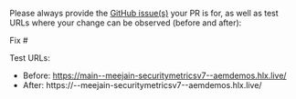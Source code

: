 Please always provide the [GitHub issue(s)](../issues) your PR is for, as well as test URLs where your change can be observed (before and after):

Fix #<gh-issue-id>

Test URLs:
- Before: https://main--meejain-securitymetricsv7--aemdemos.hlx.live/
- After: https://<branch>--meejain-securitymetricsv7--aemdemos.hlx.live/
